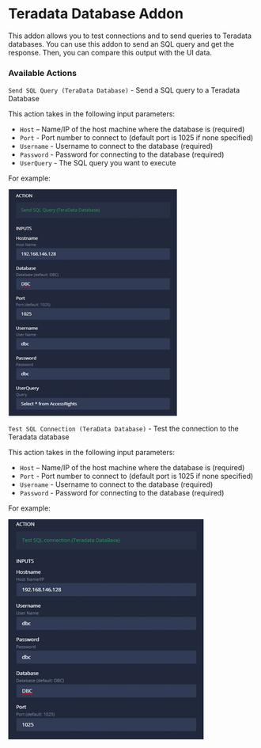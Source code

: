 # Teradata Database Addon

This addon allows you to test connections and to send queries to Teradata databases. You can use this addon to send an SQL query and get the response. Then, you can compare this output with the UI data.

### **Available Actions**


`Send SQL Query (TeraData Database)` - Send a SQL query to a Teradata Database

This action takes in the following input parameters:

* `Host` – Name/IP of the host machine where the database is \(required\)
* `Port` - Port number to connect to \(default port is 1025 if none specified\)
* `Username` - Username to connect to the database \(required\)
* `Password` - Password for connecting to the database \(required\)
* `UserQuery` - The SQL query you want to execute

For example:

![](../../.gitbook/assets/teradata-addon.png)



`Test SQL Connection (TeraData Database)` - Test the connection to the Teradata database

This action takes in the following input parameters:

* `Host` – Name/IP of the host machine where the database is \(required\)
* `Port` - Port number to connect to \(default port is 1025 if none specified\)
* `Username` - Username to connect to the database \(required\)
* `Password` - Password for connecting to the database \(required\)

For example:

![](../../.gitbook/assets/teradata-addon-2.png)

